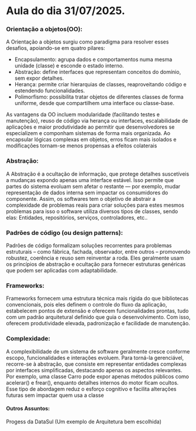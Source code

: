 # Aula do dia 31/07/2025.

### **Orientação a objetos(OO):** 
A Orientação a objetos surgiu como paradigma para resolver esses desafios, apoiando-se em quatro pilares: 
- Encapsulamento: agrupa dados e comportamentos numa mesma unidade (classe) e esconde o estado interno.
- Abstração: define interfaces que representam conceitos do domínio, sem expor detalhes.
- Herança: permite criar hierarquias de classes, reaproveitando código e estendendo funcionalidades.
- Polimorfismo: possibilita tratar objetos de diferentes classes de forma uniforme, desde que compartilhem uma interface ou classe-base.

As vantagens da OO incluem modularidade (facilitando testes e manutenção), reuso de código via herança ou interfaces, escalabilidade de aplicações e maior produtividade ao permitir que desenvolvedores se especializem e componham sistemas de forma mais organizada. Ao encapsular lógicas complexas em objetos, erros ficam mais isolados e modificações tornam-se menos propensas a efeitos colaterais 

### **Abstração:**
A Abstração é a ocultação de informação, que protege detalhes suscetíveis a mudanças expondo apenas uma interface estável. Isso permite que partes do sistema evoluam sem afetar o restante — por exemplo, mudar representação de dados interna sem impactar os consumidores do componente. Assim, os softwares tem o objetivo de abstrair a complexidade de problemas reais para criar soluções para estes mesmos problemas para isso o software utiliza diversos tipos de classes, sendo elas: Entidades, repositórios, serviços, controladores, etc..

### **Padrões de código (ou design patterns):** 
Padrões de código formalizam soluções recorrentes para problemas estruturais – como fábrica, fachada, observador, entre outros – promovendo robustez, coerência e reuso sem reinventar a roda. Eles geralmente usam os princípios de abstração e ocultação para fornecer estruturas genéricas que podem ser aplicadas com adaptabilidade.

### **Frameworks:** 
Frameworks fornecem uma estrutura técnica mais rígida do que bibliotecas convencionais, pois eles definem o controle do fluxo da aplicação, estabelecem pontos de extensão e oferecem funcionalidades prontas, tudo com um padrão arquitetural definido que guia o desenvolvimento. Com isso, oferecem produtividade elevada, padronização e facilidade de manutenção.

### **Complexidade:** 

A complexibilidade de um sistema de software geralmente cresce conforme escopo, funcionalidades e interações evoluem. Para torná-la gerenciável, recorre-se à abstração, que consiste em representar entidades complexas por interfaces simplificadas, destacando apenas os aspectos relevantes. Por exemplo, uma classe Carro pode expor apenas métodos públicos como acelerar() e frear(), enquanto detalhes internos do motor ficam ocultos. Esse tipo de abordagem reduz o esforço cognitivo e facilita alterações futuras sem impactar quem usa a classe 

#### Outros Assuntos:
 Progess da DataSul (Um exemplo de Arquitetura bem escolhida)